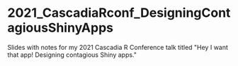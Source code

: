 # 2021_CascadiaRconf_DesigningContagiousShinyApps

Slides with notes for my 2021 Cascadia R Conference talk titled "Hey I want that app! Designing contagious Shiny apps."
